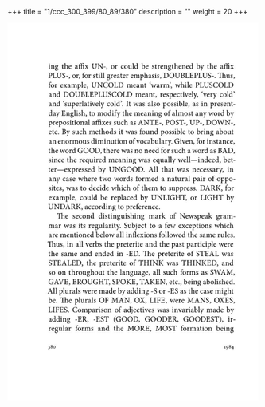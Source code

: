+++
title = "1/ccc_300_399/80_89/380"
description = ""
weight = 20
+++

<img class="center-fit-jpg" src="/jpg_/out_jpg_1984__380.jpg" ></img>

